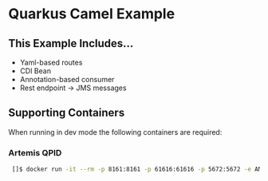 # Quarkus Camel Example

## This Example Includes...
- Yaml-based routes
- CDI Bean
- Annotation-based consumer
- Rest endpoint -> JMS messages

## Supporting Containers
When running in dev mode the following containers are required:

### Artemis QPID
```bash
 []$ docker run -it --rm -p 8161:8161 -p 61616:61616 -p 5672:5672 -e AMQ_USER=quarkus -e AMQ_PASSWORD=quarkus quay.io/artemiscloud/activemq-artemis-broker:0.1.4
```
